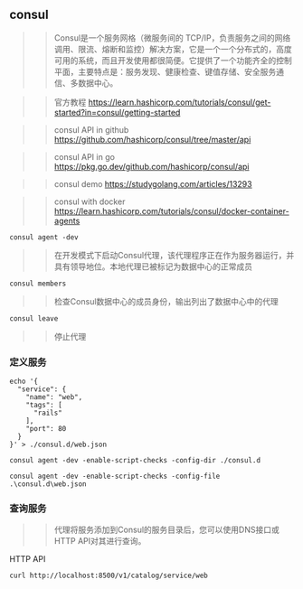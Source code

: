 ## consul
>> Consul是一个服务网格（微服务间的 TCP/IP，负责服务之间的网络调用、限流、熔断和监控）解决方案，它是一个一个分布式的，高度可用的系统，而且开发使用都很简便。它提供了一个功能齐全的控制平面，主要特点是：服务发现、健康检查、键值存储、安全服务通信、多数据中心。

>> 官方教程 https://learn.hashicorp.com/tutorials/consul/get-started?in=consul/getting-started

>> consul API in github https://github.com/hashicorp/consul/tree/master/api

>> consul API in go https://pkg.go.dev/github.com/hashicorp/consul/api


>> consul demo https://studygolang.com/articles/13293


>> consul with docker https://learn.hashicorp.com/tutorials/consul/docker-container-agents

`consul agent -dev`
>> 在开发模式下启动Consul代理，该代理程序正在作为服务器运行，并具有领导地位。本地代理已被标记为数据中心的正常成员


`consul members`
>> 检查Consul数据中心的成员身份，输出列出了数据中心中的代理

`consul leave`
>> 停止代理

### 定义服务
```
echo '{
  "service": {
    "name": "web",
    "tags": [
      "rails"
    ],
    "port": 80
  }
}' > ./consul.d/web.json
```

`consul agent -dev -enable-script-checks -config-dir ./consul.d`

`consul agent -dev -enable-script-checks -config-file .\consul.d\web.json`

### 查询服务
>> 代理将服务添加到Consul的服务目录后，您可以使用DNS接口或HTTP API对其进行查询。

HTTP API

`curl http://localhost:8500/v1/catalog/service/web `
